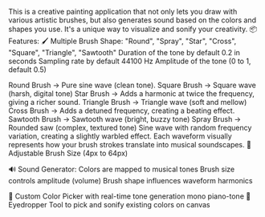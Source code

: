 This is a creative painting application that not only lets you draw with various artistic brushes, but also generates sound based on the colors and shapes you use. It's a unique way to visualize and sonify your creativity. 
📦 Features:
 🖌️ Multiple Brush Shape: "Round", "Spray", "Star", "Cross", "Square", "Triangle", "Sawtooth"
 Duration of the tone by default 0.2 in seconds 
 Sampling rate by default 44100 Hz 
 Amplitude of the tone (0 to 1, default 0.5)
 
Round Brush → Pure sine wave (clean tone). 
Square Brush → Square wave (harsh, digital tone) 
Star Brush → Adds a harmonic at twice the frequency, giving a richer sound. 
Triangle Brush → Triangle wave (soft and mellow) 
Cross Brush → Adds a detuned frequency, creating a beating effect. 
Sawtooth Brush → Sawtooth wave (bright, buzzy tone) 
Spray Brush → Rounded saw (complex, textured tone) Sine wave with random frequency variation, creating a slightly warbled effect. 
Each waveform visually represents how your brush strokes translate into musical soundscapes. 
 📏 Adjustable Brush Size (4px to 64px) 

 🔊 Sound Generator: 
Colors are mapped to musical tones 
Brush size controls amplitude (volume) 
Brush shape influences waveform harmonics 

 🎨 Custom Color Picker with real-time tone generation  mono piano-tone
🧪 Eyedropper Tool to pick and sonify existing colors on canvas 
